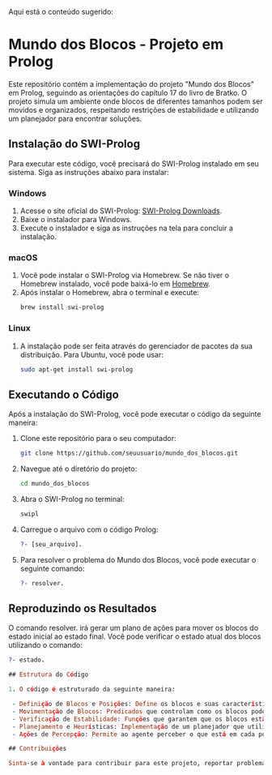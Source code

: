
Aqui está o conteúdo sugerido:

# Mundo dos Blocos - Projeto em Prolog

Este repositório contém a implementação do projeto "Mundo dos Blocos" em Prolog, seguindo as orientações do capítulo 17 do livro de Bratko. O projeto simula um ambiente onde blocos de diferentes tamanhos podem ser movidos e organizados, respeitando restrições de estabilidade e utilizando um planejador para encontrar soluções.

## Instalação do SWI-Prolog

Para executar este código, você precisará do SWI-Prolog instalado em seu sistema. Siga as instruções abaixo para instalar:

### Windows
1. Acesse o site oficial do SWI-Prolog: [SWI-Prolog Downloads](https://www.swi-prolog.org/Download.html).
2. Baixe o instalador para Windows.
3. Execute o instalador e siga as instruções na tela para concluir a instalação.

### macOS
1. Você pode instalar o SWI-Prolog via Homebrew. Se não tiver o Homebrew instalado, você pode baixá-lo em [Homebrew](https://brew.sh/).
2. Após instalar o Homebrew, abra o terminal e execute:
   ```bash
   brew install swi-prolog

### Linux
1. A instalação pode ser feita através do gerenciador de pacotes da sua distribuição. Para Ubuntu, você pode usar:
    ```bash
    sudo apt-get install swi-prolog

## Executando o Código

Após a instalação do SWI-Prolog, você pode executar o código da seguinte maneira:

1. Clone este repositório para o seu computador:
    ```bash
    git clone https://github.com/seuusuario/mundo_dos_blocos.git

2. Navegue até o diretório do projeto:
   ```bash
   cd mundo_dos_blocos

3. Abra o SWI-Prolog no terminal:
   ```prolog
   swipl

4. Carregue o arquivo com o código Prolog:
   ```prolog
   ?- [seu_arquivo].

5. Para resolver o problema do Mundo dos Blocos, você pode executar o seguinte comando:
    ```prolog
    ?- resolver.

## Reproduzindo os Resultados

O comando resolver. irá gerar um plano de ações para mover os blocos do estado inicial ao estado final. Você pode verificar o estado atual dos blocos utilizando o comando:
   ```prolog
   ?- estado.

## Estrutura do Código

1. O código é estruturado da seguinte maneira:

    - Definição de Blocos e Posições: Define os blocos e suas características.
    - Movimentação de Blocos: Predicados que controlam como os blocos podem ser movidos.
    - Verificação de Estabilidade: Funções que garantem que os blocos estão suportados adequadamente.
    - Planejamento e Heurísticas: Implementação de um planejador que utiliza heurísticas para mover blocos eficientemente.
    - Ações de Percepção: Permite ao agente perceber o que está em cada posição.

## Contribuições

Sinta-se à vontade para contribuir para este projeto, reportar problemas ou solicitar melhorias.